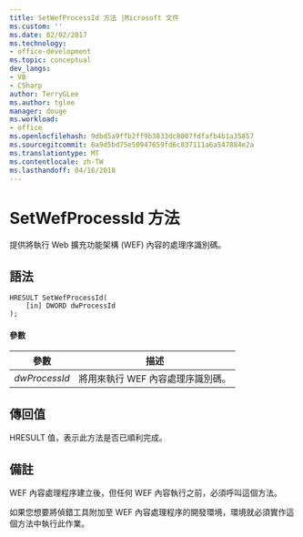 ```yaml
---
title: SetWefProcessId 方法 |Microsoft 文件
ms.custom: ''
ms.date: 02/02/2017
ms.technology:
- office-development
ms.topic: conceptual
dev_langs:
- VB
- CSharp
author: TerryGLee
ms.author: tglee
manager: douge
ms.workload:
- office
ms.openlocfilehash: 9dbd5a9ffb2ff9b3833dc8007fdfafb4b1a35857
ms.sourcegitcommit: 6a9d5bd75e50947659fd6c837111a6a547884e2a
ms.translationtype: MT
ms.contentlocale: zh-TW
ms.lasthandoff: 04/16/2018
---
```

# <a name="setwefprocessid-method"></a>SetWefProcessId 方法
  提供將執行 Web 擴充功能架構 (WEF) 內容的處理序識別碼。  
  
## <a name="syntax"></a>語法  
  
```  
HRESULT SetWefProcessId(  
    [in] DWORD dwProcessId  
);  
```  
  
#### <a name="parameters"></a>參數  
  
|參數|描述|  
|---------------|-----------------|  
|*dwProcessId*|將用來執行 WEF 內容處理序識別碼。|  
  
## <a name="return-value"></a>傳回值  
 HRESULT 值，表示此方法是否已順利完成。  
  
## <a name="remarks"></a>備註  
 WEF 內容處理程序建立後，但任何 WEF 內容執行之前，必須呼叫這個方法。  
  
 如果您想要將偵錯工具附加至 WEF 內容處理程序的開發環境，環境就必須實作這個方法中執行此作業。  
  
  